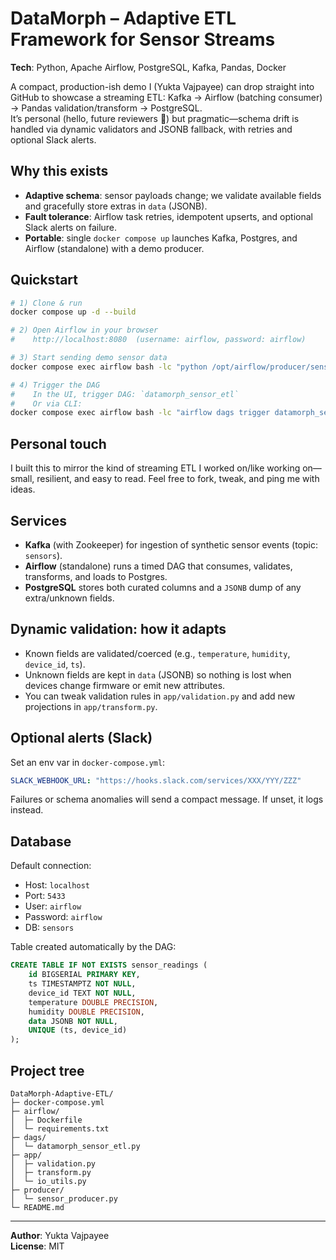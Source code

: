 # DataMorph – Adaptive ETL Framework for Sensor Streams

**Tech**: Python, Apache Airflow, PostgreSQL, Kafka, Pandas, Docker

A compact, production-ish demo I (Yukta Vajpayee) can drop straight into GitHub to showcase a streaming ETL: Kafka → Airflow (batching consumer) → Pandas validation/transform → PostgreSQL.  
It’s personal (hello, future reviewers 👋) but pragmatic—schema drift is handled via dynamic validators and JSONB fallback, with retries and optional Slack alerts.

## Why this exists
- **Adaptive schema**: sensor payloads change; we validate available fields and gracefully store extras in `data` (JSONB).
- **Fault tolerance**: Airflow task retries, idempotent upserts, and optional Slack alerts on failure.
- **Portable**: single `docker compose up` launches Kafka, Postgres, and Airflow (standalone) with a demo producer.

## Quickstart
```bash
# 1) Clone & run
docker compose up -d --build

# 2) Open Airflow in your browser
#    http://localhost:8080  (username: airflow, password: airflow)

# 3) Start sending demo sensor data
docker compose exec airflow bash -lc "python /opt/airflow/producer/sensor_producer.py"

# 4) Trigger the DAG
#    In the UI, trigger DAG: `datamorph_sensor_etl`
#    Or via CLI:
docker compose exec airflow bash -lc "airflow dags trigger datamorph_sensor_etl"
```

## Personal touch
I built this to mirror the kind of streaming ETL I worked on/like working on—small, resilient, and easy to read. Feel free to fork, tweak, and ping me with ideas.

## Services
- **Kafka** (with Zookeeper) for ingestion of synthetic sensor events (topic: `sensors`).
- **Airflow** (standalone) runs a timed DAG that consumes, validates, transforms, and loads to Postgres.
- **PostgreSQL** stores both curated columns and a `JSONB` dump of any extra/unknown fields.

## Dynamic validation: how it adapts
- Known fields are validated/coerced (e.g., `temperature`, `humidity`, `device_id`, `ts`).
- Unknown fields are kept in `data` (JSONB) so nothing is lost when devices change firmware or emit new attributes.
- You can tweak validation rules in `app/validation.py` and add new projections in `app/transform.py`.

## Optional alerts (Slack)
Set an env var in `docker-compose.yml`:
```yaml
SLACK_WEBHOOK_URL: "https://hooks.slack.com/services/XXX/YYY/ZZZ"
```
Failures or schema anomalies will send a compact message. If unset, it logs instead.

## Database
Default connection:
- Host: `localhost`
- Port: `5433`
- User: `airflow`
- Password: `airflow`
- DB: `sensors`

Table created automatically by the DAG:
```sql
CREATE TABLE IF NOT EXISTS sensor_readings (
    id BIGSERIAL PRIMARY KEY,
    ts TIMESTAMPTZ NOT NULL,
    device_id TEXT NOT NULL,
    temperature DOUBLE PRECISION,
    humidity DOUBLE PRECISION,
    data JSONB NOT NULL,
    UNIQUE (ts, device_id)
);
```

## Project tree
```
DataMorph-Adaptive-ETL/
├─ docker-compose.yml
├─ airflow/
│  ├─ Dockerfile
│  └─ requirements.txt
├─ dags/
│  └─ datamorph_sensor_etl.py
├─ app/
│  ├─ validation.py
│  ├─ transform.py
│  └─ io_utils.py
├─ producer/
│  └─ sensor_producer.py
└─ README.md
```

---

**Author**: Yukta Vajpayee  
**License**: MIT
